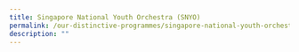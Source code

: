 ```yaml
---
title: Singapore National Youth Orchestra (SNYO)
permalink: /our-distinctive-programmes/singapore-national-youth-orchestra-snyo/
description: ""
---
```

